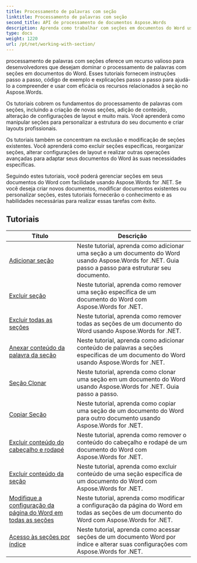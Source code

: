 ```yaml
---
title: Processamento de palavras com seção
linktitle: Processamento de palavras com seção
second_title: API de processamento de documentos Aspose.Words
description: Aprenda como trabalhar com seções em documentos do Word usando Aspose.Words for .NET. Tutoriais passo a passo com código de exemplo para criar, editar e formatar seções com eficiência.
type: docs
weight: 1220
url: /pt/net/working-with-section/
---
```

processamento de palavras com seções oferece um recurso valioso para desenvolvedores que desejam dominar o processamento de palavras com seções em documentos do Word. Esses tutoriais fornecem instruções passo a passo, código de exemplo e explicações passo a passo para ajudá-lo a compreender e usar com eficácia os recursos relacionados à seção no Aspose.Words.

Os tutoriais cobrem os fundamentos do processamento de palavras com seções, incluindo a criação de novas seções, adição de conteúdo, alteração de configurações de layout e muito mais. Você aprenderá como manipular seções para personalizar a estrutura do seu documento e criar layouts profissionais.

Os tutoriais também se concentram na exclusão e modificação de seções existentes. Você aprenderá como excluir seções específicas, reorganizar seções, alterar configurações de layout e realizar outras operações avançadas para adaptar seus documentos do Word às suas necessidades específicas.

Seguindo estes tutoriais, você poderá gerenciar seções em seus documentos do Word com facilidade usando Aspose.Words for .NET. Se você deseja criar novos documentos, modificar documentos existentes ou personalizar seções, estes tutoriais fornecerão o conhecimento e as habilidades necessárias para realizar essas tarefas com êxito.

 ## Tutoriais
| Título | Descrição |
| --- | --- |
| [Adicionar seção](./add-section/) | Neste tutorial, aprenda como adicionar uma seção a um documento do Word usando Aspose.Words for .NET. Guia passo a passo para estruturar seu documento. |
| [Excluir seção](./delete-section/) | Neste tutorial, aprenda como remover uma seção específica de um documento do Word com Aspose.Words for .NET. |
| [Excluir todas as seções](./delete-all-sections/) | Neste tutorial, aprenda como remover todas as seções de um documento do Word usando Aspose.Words for .NET. |
| [Anexar conteúdo da palavra da seção](./append-section-content/) | Neste tutorial, aprenda como adicionar conteúdo de palavras a seções específicas de um documento do Word usando Aspose.Words for .NET.  |
| [Seção Clonar](./clone-section/) | Neste tutorial, aprenda como clonar uma seção em um documento do Word usando Aspose.Words for .NET. Guia passo a passo. |
| [Copiar Seção](./copy-section/) | Neste tutorial, aprenda como copiar uma seção de um documento do Word para outro documento usando Aspose.Words for .NET. |
| [Excluir conteúdo do cabeçalho e rodapé](./delete-header-footer-content/) | Neste tutorial, aprenda como remover o conteúdo do cabeçalho e rodapé de um documento do Word com Aspose.Words for .NET.  |
| [Excluir conteúdo da seção](./delete-section-content/) | Neste tutorial, aprenda como excluir conteúdo de uma seção específica de um documento do Word com Aspose.Words for .NET. |
| [Modifique a configuração da página do Word em todas as seções](./modify-page-setup-in-all-sections/) | Neste tutorial, aprenda como modificar a configuração da página do Word em todas as seções de um documento do Word com Aspose.Words for .NET. |
| [Acesso às seções por índice](./sections-access-by-index/) | Neste tutorial, aprenda como acessar seções de um documento Word por índice e alterar suas configurações com Aspose.Words for .NET. |